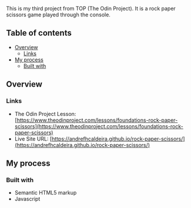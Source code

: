 This is my third project from TOP (The Odin Project). It is a rock paper scissors game played through the console. 

## Table of contents

- [Overview](#overview)
  - [Links](#links)
- [My process](#my-process)
  - [Built with](#built-with)


## Overview

### Links

- The Odin Project Lesson: [https://www.theodinproject.com/lessons/foundations-rock-paper-scissors](https://www.theodinproject.com/lessons/foundations-rock-paper-scissors)
- Live Site URL: [https://andrefhcaldeira.github.io/rock-paper-scissors/](https://andrefhcaldeira.github.io/rock-paper-scissors/)


## My process

### Built with

- Semantic HTML5 markup
- Javascript
